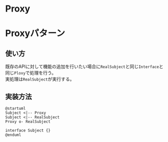 # Proxy

# Proxyパターン
## 使い方
既存のAPIに対して機能の追加を行いたい場合に`RealSubject`と同じ`Interface`と同じ`Ploxy`で処理を行う。  
実処理は`RealSubject`が実行する。


## 実装方法
```plantuml
@startuml
Subject <|-- Proxy
Subject <|-- RealSubject
Proxy o- RealSubject

interface Subject {}
@enduml
```